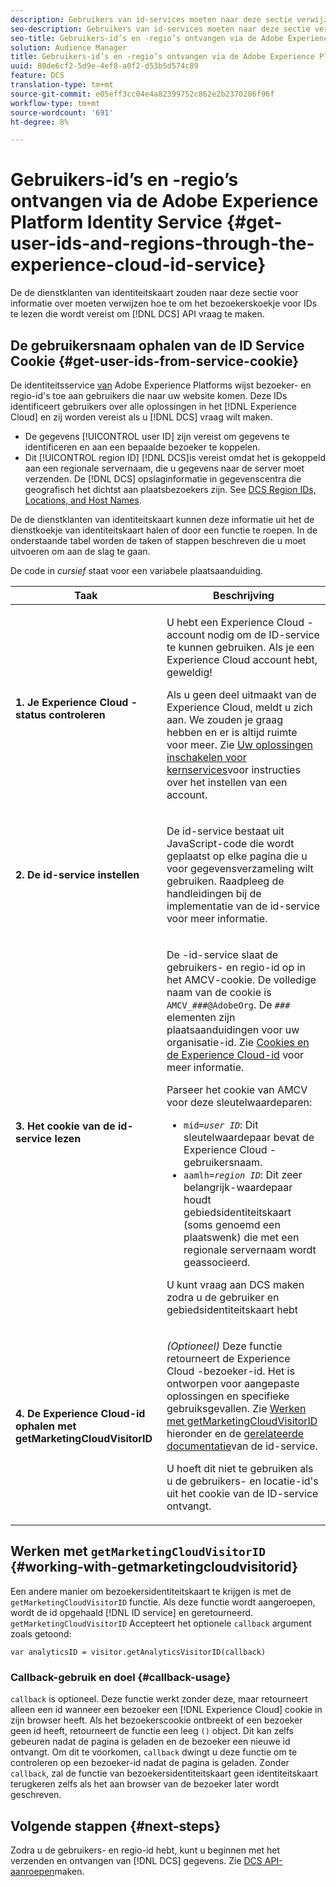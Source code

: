 ```yaml
---
description: Gebruikers van id-services moeten naar deze sectie verwijzen voor informatie over het lezen van het bezoekerscookie voor de id's die nodig zijn om DCS API-aanroepen te maken.
seo-description: Gebruikers van id-services moeten naar deze sectie verwijzen voor informatie over het lezen van het bezoekerscookie voor de id's die nodig zijn om DCS API-aanroepen te maken.
seo-title: Gebruikers-id’s en -regio’s ontvangen via de Adobe Experience Platform Identity Service
solution: Audience Manager
title: Gebruikers-id’s en -regio’s ontvangen via de Adobe Experience Platform Identity Service
uuid: 80de6cf2-5d9e-4ef8-a0f2-d53b5d574c89
feature: DCS
translation-type: tm+mt
source-git-commit: e05eff3cc04e4a82399752c862e2b2370286f96f
workflow-type: tm+mt
source-wordcount: '691'
ht-degree: 8%

---
```



# Gebruikers-id’s en -regio’s ontvangen via de Adobe Experience Platform Identity Service {#get-user-ids-and-regions-through-the-experience-cloud-id-service}

De de dienstklanten van identiteitskaart zouden naar deze sectie voor informatie over moeten verwijzen hoe te om het bezoekerskoekje voor IDs te lezen die wordt vereist om [!DNL DCS] API vraag te maken.

## De gebruikersnaam ophalen van de ID Service Cookie {#get-user-ids-from-service-cookie}

De identiteitsservice [van](https://docs.adobe.com/content/help/nl-NL/id-service/using/home.html) Adobe Experience Platforms wijst bezoeker- en regio-id&#39;s toe aan gebruikers die naar uw website komen. Deze IDs identificeert gebruikers over alle oplossingen in het [!DNL Experience Cloud] en zij worden vereist als u [!DNL DCS] vraag wilt maken.

* De gegevens [!UICONTROL user ID] zijn vereist om gegevens te identificeren en aan een bepaalde bezoeker te koppelen.
* Dit [!UICONTROL region ID] [!DNL DCS]is vereist omdat het is gekoppeld aan een regionale servernaam, die u gegevens naar de server moet verzenden. De [!DNL DCS] opslaginformatie in gegevenscentra die geografisch het dichtst aan plaatsbezoekers zijn. See [DCS Region IDs, Locations, and Host Names](../../../api/dcs-intro/dcs-api-reference/dcs-regions.md).

De de dienstklanten van identiteitskaart kunnen deze informatie uit het de dienstkoekje van identiteitskaart halen of door een functie te roepen. In de onderstaande tabel worden de taken of stappen beschreven die u moet uitvoeren om aan de slag te gaan.

De code in *cursief* staat voor een variabele plaatsaanduiding.

<table id="table_660EBE1C24DD4FBE9DCE5191836C9135"> 
 <thead> 
  <tr> 
   <th colname="col1" class="entry"> Taak </th> 
   <th colname="col2" class="entry"> Beschrijving </th> 
  </tr> 
 </thead>
 <tbody> 
  <tr> 
   <td colname="col1"> <p> <b>1. Je <span class="keyword"> Experience Cloud</span> -status controleren</b> </p> </td> 
   <td colname="col2"> <p>U hebt een <span class="keyword"> Experience Cloud</span> -account nodig om de ID-service te kunnen gebruiken. Als je een <span class="keyword"> Experience Cloud</span> account hebt, geweldig! </p> <p> Als u geen deel uitmaakt van de <span class="keyword"> Experience Cloud</span>, meldt u zich aan. We zouden je graag hebben en er is altijd ruimte voor meer. Zie <a href="https://docs.adobe.com/content/help/en/core-services/interface/about-core-services/core-services.html" format="https" scope="external"> Uw oplossingen inschakelen voor kernservices</a>voor instructies over het instellen van een account. </p> </td> 
  </tr> 
  <tr> 
   <td colname="col1"> <p> <b>2. De <span class="keyword"> id-service instellen</span></b> </p> </td> 
   <td colname="col2"> <p>De <span class="keyword"> id-service</span> bestaat uit JavaScript-code die wordt geplaatst op elke pagina die u voor gegevensverzameling wilt gebruiken. Raadpleeg de handleidingen bij <a href="https://docs.adobe.com/content/help/en/id-service/using/implementation/implementation-guides.html" format="https" scope="external"></a> de implementatie van de id-service voor meer informatie. </p> </td> 
  </tr> 
  <tr> 
   <td colname="col1"> <p> <b>3. Het cookie van de <span class="keyword"> id-service</span> lezen</b> </p> </td> 
   <td colname="col2"> <p>De <span class="keyword"> -id-service</span> slaat de gebruikers- en regio-id op in het AMCV-cookie. De volledige naam van de cookie is <code>AMCV_<i>###</i>@AdobeOrg</code>. De <code><i>###</i></code> elementen zijn plaatsaanduidingen voor uw organisatie-id. Zie <a href="https://docs.adobe.com/content/help/nl-NL/id-service/using/intro/cookies.html" format="https" scope="external"> Cookies en de Experience Cloud-id</a> voor meer informatie. </p> <p>Parseer het cookie van AMCV voor deze sleutelwaardeparen: </p> <p> 
     <ul id="ul_502ECFCDDD084D448B5EDC4E5C0909C1"> 
      <li id="li_662FFA36AC854E699D50A183B161D654"> <code>mid=<i>user ID</i></code>: Dit sleutelwaardepaar bevat de <span class="keyword"> Experience Cloud</span> -gebruikersnaam. </li> 
      <li id="li_65422233187B4217B50DC52DBD58F404"> <code>aamlh=<i>region ID</i></code>: Dit zeer belangrijk-waardepaar houdt gebiedsidentiteitskaart (soms genoemd een <span class="term"> plaatswenk</span>) die met een regionale servernaam wordt geassocieerd. </li> 
     </ul> </p> <p>U kunt vraag aan <span class="wintitle"> DCS</span> maken zodra u de gebruiker en gebiedsidentiteitskaart hebt </p> </td> 
  </tr> 
  <tr> 
   <td colname="col1"> <p> <b>4. De <span class="keyword"> Experience Cloud-id</span> ophalen met getMarketingCloudVisitorID</b> </p> </td> 
   <td colname="col2"> <p><i>(Optioneel)</i> Deze functie retourneert de <span class="keyword"> Experience Cloud</span> -bezoeker-id. Het is ontworpen voor aangepaste oplossingen en specifieke gebruiksgevallen. Zie <a href="../../../api/dcs-intro/dcs-s2s/dcs-mcid-ids.md#working-with-getmarketingcloudvisitorid"> Werken met getMarketingCloudVisitorID</a> hieronder en de <a href="https://docs.adobe.com/content/help/en/id-service/using/id-service-api/methods/getmcvid.html" format="https" scope="external"> gerelateerde documentatie</a>van de id-service. </p> <p>U hoeft dit niet te gebruiken als u de gebruikers- en locatie-id's uit het cookie van de ID-service ontvangt. </p> </td> 
  </tr> 
 </tbody> 
</table>

## Werken met `getMarketingCloudVisitorID` {#working-with-getmarketingcloudvisitorid}

Een andere manier om bezoekersidentiteitskaart te krijgen is met de `getMarketingCloudVisitorID` functie. Als deze functie wordt aangeroepen, wordt de id opgehaald [!DNL ID service] en geretourneerd. `getMarketingCloudVisitorID` Accepteert het optionele `callback` argument zoals getoond:

`var analyticsID = visitor.getAnalyticsVisitorID(callback)`

### Callback-gebruik en doel {#callback-usage}

`callback` is optioneel. Deze functie werkt zonder deze, maar retourneert alleen een id wanneer een bezoeker een [!DNL Experience Cloud] cookie in zijn browser heeft. Als het bezoekerscookie ontbreekt of een bezoeker geen id heeft, retourneert de functie een leeg `()` object. Dit kan zelfs gebeuren nadat de pagina is geladen en de bezoeker een nieuwe id ontvangt. Om dit te voorkomen, `callback` dwingt u deze functie om te controleren op een bezoeker-id nadat de pagina is geladen. Zonder `callback`, zal de functie van bezoekersidentiteitskaart geen identiteitskaart terugkeren zelfs als het aan browser van de bezoeker later wordt geschreven.

## Volgende stappen {#next-steps}

Zodra u de gebruikers- en regio-id hebt, kunt u beginnen met het verzenden en ontvangen van [!DNL DCS] gegevens. Zie [DCS API-aanroepen](../../../api/dcs-intro/dcs-s2s/dcs-s2s-calls.md)maken.